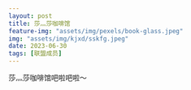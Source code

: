 ```yaml
---
layout: post
title: 莎灬莎咖啡馆
feature-img: "assets/img/pexels/book-glass.jpeg"
img: "assets/img/kjxd/sskfg.jpeg"
date: 2023-06-30
tags: [联盟成员]
---
```


莎灬莎咖啡馆吧啦吧啦～ 
